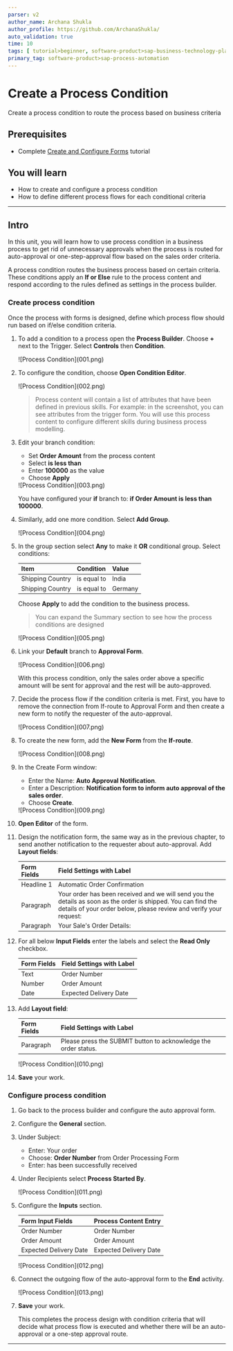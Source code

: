 ```yaml
---
parser: v2
author_name: Archana Shukla
author_profile: https://github.com/ArchanaShukla/
auto_validation: true
time: 10
tags: [ tutorial>beginner, software-product>sap-business-technology-platform, tutorial>free-tier ]
primary_tag: software-product>sap-process-automation
---
```


# Create a Process Condition
<!-- description --> Create a process condition to route the process based on business criteria

## Prerequisites
- Complete [Create and Configure Forms](spa-create-forms) tutorial


## You will learn
  - How to create and configure a process condition
  - How to define different process flows for each conditional criteria

---

## Intro
In this unit, you will learn how to use process condition in a business process to get rid of unnecessary approvals when the process is routed for auto-approval or one-step-approval flow based on the sales order criteria.

A process condition routes the business process based on certain criteria. These conditions apply an **If or Else** rule to the process content and respond according to the rules defined as settings in the process builder.


### Create process condition

Once the process with forms is designed, define which process flow should run based on if/else condition criteria.  

1. To add a condition to a process open the **Process Builder**. Choose **+** next to the Trigger. Select **Controls** then **Condition**.

    <!-- border -->![Process Condition](001.png)

2. To configure the condition, choose **Open Condition Editor**.

    <!-- border -->![Process Condition](002.png)

    > Process content will contain a list of attributes that have been defined in previous skills. For example: in the screenshot, you can see attributes from the trigger form. You will use this process content to configure different skills during business process modelling.

3. Edit your branch condition:
    - Set **Order Amount** from the process content
    - Select **is less than**
    - Enter **100000** as the value
    - Choose **Apply**

    <!-- border -->![Process Condition](003.png)

    You have configured your **if** branch to: **if Order Amount is less than 100000**.

4. Similarly, add one more condition. Select  **Add Group**.

    <!-- border -->![Process Condition](004.png)

5. In the group section select **Any** to make it **OR** conditional group. Select conditions:

    | **Item** | **Condition** | **Value**
    |  :------------- | :------------- | :-------------
    | Shipping Country | is equal to | India
    | Shipping Country | is equal to| Germany

    Choose **Apply** to add the condition to the business process.

    > You can expand the Summary section to see how the process conditions are designed

    <!-- border -->![Process Condition](005.png)

6. Link your **Default** branch to **Approval Form**.

    <!-- border -->![Process Condition](006.png)

    With this process condition, only the sales order above a specific amount will be sent for approval and the rest will be auto-approved.    

7.	Decide the process flow if the condition criteria is met. First, you have to remove the connection from If-route to Approval Form and then create a new form to notify the requester of the auto-approval.

    <!-- border -->![Process Condition](007.png)

8. To create the new form, add the **New Form** from the **If-route**.

    <!-- border -->![Process Condition](008.png)

9. In the Create Form window:

    - Enter the Name: **Auto Approval Notification**.
    - Enter a Description: **Notification form to inform auto approval of the sales order**.
    - Choose **Create**.

    <!-- border -->![Process Condition](009.png)

10. **Open Editor** of the form.

11. Design the notification form, the same way as in the previous chapter, to send another notification to the requester about auto-approval. Add **Layout fields**:

    | **Form Fields** | **Field Settings with Label**
    |  :------------- | :-------------
    | Headline 1 | Automatic Order Confirmation
    | Paragraph  | Your order has been received and we will send you the details as soon as the order is shipped. You can find the details of your order below, please review and verify your request:
    | Paragraph  | Your Sale's Order Details:

12. For all below **Input Fields** enter the labels and select the **Read Only** checkbox.

    | **Form Fields**| **Field Settings with Label**
    |  :------------- | :-------------
    | Text | Order Number
    | Number | Order Amount
    | Date | Expected Delivery Date

13. Add **Layout field**:

    | **Form Fields** | **Field Settings with Label**
    |  :------------- | :-------------
    | Paragraph | Please press the SUBMIT button to acknowledge the order status.

    <!-- border -->![Process Condition](010.png)

14. **Save** your work.

### Configure process condition

1. Go back to the process builder and configure the auto approval form.

2. Configure the **General** section.

3. Under Subject:
    - Enter: Your order
    - Choose: **Order Number** from Order Processing Form
    - Enter: has been successfully received

4. Under Recipients select **Process Started By**.

    <!-- border -->![Process Condition](011.png)

3. Configure the **Inputs** section.

    | Form Input Fields| Process Content Entry
    |  :------------- | :-------------
    | Order Number | Order Number
    | Order Amount | Order Amount
    | Expected Delivery Date | Expected Delivery Date

    <!-- border -->![Process Condition](012.png)

16. Connect the outgoing flow of the auto-approval form to the **End** activity.

    <!-- border -->![Process Condition](013.png)

17. **Save** your work.

    This completes the process design with condition criteria that will decide what process flow is executed and whether there will be an auto-approval or a one-step approval route.

---
